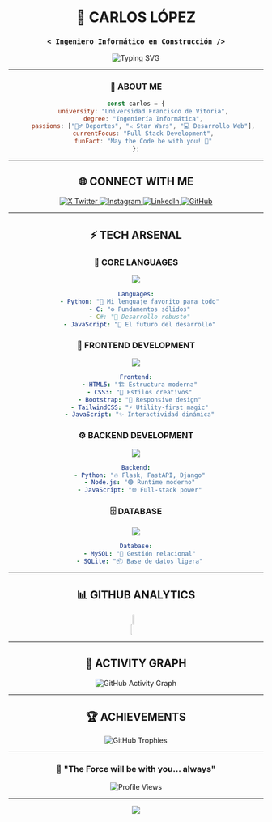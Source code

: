 <div align="center">

# 🚀 CARLOS LÓPEZ
### `< Ingeniero Informático en Construcción />`

<img src="https://readme-typing-svg.herokuapp.com?font=Fira+Code&size=24&duration=3000&pause=1000&color=00D9FF&center=true&vCenter=true&multiline=true&width=600&height=100&lines=%F0%9F%8C%8C+Estudiante+UFV;%E2%9A%A1+Apasionado+por+la+Tecnolog%C3%ADa;%F0%9F%8C%9F+Fan+de+Star+Wars" alt="Typing SVG" />

---

### 🌌 **ABOUT ME**
<div align="center">

```javascript
const carlos = {
    university: "Universidad Francisco de Vitoria",
    degree: "Ingeniería Informática",
    passions: ["🏃‍♂️ Deportes", "⚔️ Star Wars", "💻 Desarrollo Web"],
    currentFocus: "Full Stack Development",
    funFact: "May the Code be with you! 🌟"
};
```

</div>

---

## 🌐 **CONNECT WITH ME**

<div align="center">
  <a href="https://x.com/carlossslpzz" target="_blank">
    <img src="https://img.shields.io/badge/𝕏_Twitter-000000?style=for-the-badge&logo=x&logoColor=white&labelColor=1DA1F2" alt="X Twitter" />
  </a>
  <a href="https://www.instagram.com/carlossss_lpz/" target="_blank">
    <img src="https://img.shields.io/badge/Instagram-E4405F?style=for-the-badge&logo=instagram&logoColor=white&labelColor=FF69B4" alt="Instagram" />
  </a>
  <a href="https://www.linkedin.com/in/carlos-lopez-195279350/" target="_blank">
    <img src="https://img.shields.io/badge/LinkedIn-0077B5?style=for-the-badge&logo=linkedin&logoColor=white&labelColor=0366D6" alt="LinkedIn" />
  </a>
  <a href="https://github.com/Carlossslpz" target="_blank">
    <img src="https://img.shields.io/badge/GitHub-181717?style=for-the-badge&logo=github&logoColor=white&labelColor=24292E" alt="GitHub" />
  </a>
</div>

---

## ⚡ **TECH ARSENAL**

### 🎯 **CORE LANGUAGES**
<div align="center">
  <img src="https://skillicons.dev/icons?i=python,c,cs,js" />
</div>

```yaml
Languages:
  - Python: "🐍 Mi lenguaje favorito para todo"
  - C: "⚙️ Fundamentos sólidos"
  - C#: "🔷 Desarrollo robusto"
  - JavaScript: "🚀 El futuro del desarrollo"
```

### 🎨 **FRONTEND DEVELOPMENT**
<div align="center">
  <img src="https://skillicons.dev/icons?i=html,css,bootstrap,tailwind,js" />
</div>

```yaml
Frontend:
  - HTML5: "🏗️ Estructura moderna"
  - CSS3: "🎨 Estilos creativos"
  - Bootstrap: "📱 Responsive design"
  - TailwindCSS: "⚡ Utility-first magic"
  - JavaScript: "✨ Interactividad dinámica"
```

### ⚙️ **BACKEND DEVELOPMENT**
<div align="center">
  <img src="https://skillicons.dev/icons?i=python,nodejs,js" />
</div>

```yaml
Backend:
  - Python: "🔥 Flask, FastAPI, Django"
  - Node.js: "🟢 Runtime moderno"
  - JavaScript: "🌐 Full-stack power"
```

### 🗄️ **DATABASE**
<div align="center">
  <img src="https://skillicons.dev/icons?i=mysql,sqlite" />
</div>

```yaml
Database:
  - MySQL: "🐬 Gestión relacional"
  - SQLite: "📦 Base de datos ligera"
```

---

## 📊 **GITHUB ANALYTICS**

<!-- STATS Y LENGUAJES MAS USADOS --> 
<div style="display:grid;align-items:center;justify-content:center"> 
    <img style="height:100%;width:49%;max-width: 100%" src="https://github-readme-stats.vercel.app/api?username=Carlossslpz&theme=gotham&count_private=true&show_icons=true&include_all_commits=true"/> 
    <img style="height:100%;width:49%;max-width: 10%" src="https://github-readme-stats.vercel.app/api/top-langs/?username=Carlossslpz&layout=compact&theme=gotham&langs_count=8"/> 
</div>

---

## 🎯 **ACTIVITY GRAPH**

<div align="center">
  <img src="https://github-readme-activity-graph.vercel.app/graph?username=Carlossslpz&bg_color=0D1117&color=00D9FF&line=00D9FF&point=FFFFFF&area=true&hide_border=true" alt="GitHub Activity Graph" />
</div>

---

## 🏆 **ACHIEVEMENTS**

<div align="center">
  <img src="https://github-profile-trophy.vercel.app/?username=Carlossslpz&theme=tokyonight&no-frame=true&no-bg=true&margin-w=4&row=1" alt="GitHub Trophies" />
</div>

---

<div align="center">
  
### 💫 **"The Force will be with you... always"**
  
  <img src="https://komarev.com/ghpvc/?username=Carlossslpz&label=Profile%20Views&color=00d9ff&style=for-the-badge" alt="Profile Views" />
  
</div>

---

<div align="center">
  <img src="https://capsule-render.vercel.app/api?type=waving&color=00D9FF&height=120&section=footer"/>
</div>

</div>
